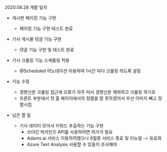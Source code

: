 2020.08.28 개발 일지 

- 게시판 페이징 기능 구현 
    - 페이징 기능 구현 테스트 완료 
    
- 기사 게시물 댓글 기능 구현 
    - 댓글 기능 구현 및 테스트 완료 
    
- 기사 크롤링 기능 스케줄링 적용 
    - @Scheduled 어노테이션 이용하여 1시간 마다 크롤링 하도록 설정
    
- 기능 수정
    - 경향신문 크롤링 접근에 오류가 자주 떠서 경향신문 제외하고 크롤링 하기로 
    - 프론트 부분에서 첫 홈 페이지에서의 정렬을 잘 못하겠어서 우선 이미지 빼고 정렬시킴 

- 남은 할 일 
    - 기사 데이터 모아서 키워드 추출하는 기능 구현 
        - 쓰뎌던 빅카인즈 API를 사용하려면 허가가 필요 
        - Adams.ai 서비스 이용하려했으나 9월중 서비스 종료 및 리뉴얼 -> 유료화 
        - Azure Text Analysis 사용할 수 있을지 조사해야 